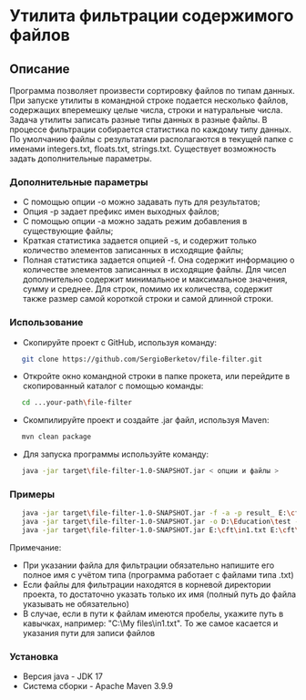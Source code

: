 # Утилита фильтрации содержимого файлов

## Описание
Программа позволяет произвести сортировку файлов по типам данных. При запуске утилиты в командной строке подается несколько файлов, содержащих вперемешку целые числа, строки и натуральные числа. Задача утилиты записать разные типы данных в разные файлы. В процессе фильтрации собирается статистика по каждому типу данных. По умолчанию файлы с результатами располагаются в текущей папке с именами integers.txt, floats.txt, strings.txt. Существует возможность задать дополнительные параметры.

### Дополнительные параметры
* С помощью опции -o можно задавать путь для результатов;
* Опция -p задает префикс имен выходных файлов;
* С помощью опции -a можно задать режим добавления в существующие файлы;
* Краткая статистика задается опцией -s, и содержит только количество элементов записанных в исходящие файлы;
* Полная статистика задается опцией -f. Она содержит информацию о количестве элементов записанных в исходящие файлы. Для чисел дополнительно содержит минимальное и максимальное значения, сумму и среднее. Для строк, помимо их количества, содержит также размер самой короткой строки и самой длинной строки.

### Использование 

* Скопируйте проект с GitHub, используя команду:
```bash 
   git clone https://github.com/SergioBerketov/file-filter.git
```
* Откройте окно командной строки в папке прокета, или перейдите в скопированный каталог с помощью команды:
```bash
   cd ...your-path\file-filter
```
* Скомпилируйте проект и создайте .jar файл, используя Maven:
```bash
   mvn clean package
```
* Для запуска программы используйте команду:
```bash
   java -jar target\file-filter-1.0-SNAPSHOT.jar < опции и файлы >
```    
### Примеры
```bash
   java -jar target\file-filter-1.0-SNAPSHOT.jar -f -a -p result_ E:\cft\in1.txt
   java -jar target\file-filter-1.0-SNAPSHOT.jar -o D:\Education\test -s E:\cft\in2.txt E:\cft\in3.txt 
   java -jar target\file-filter-1.0-SNAPSHOT.jar E:\cft\in1.txt E:\cft\in2.txt
```
Примечание:
- При указании файла для фильтрации обязательно напишите его полное имя с учётом типа (программа работает с файлами типа .txt)
- Если файлы для фильтрации находятся в корневой директории проекта, то достаточно указать только их имя (полный путь до файла указывать не обязательно)
- В случае, если в пути к файлам имеются пробелы, укажите путь в кавычках, например: "C:\My files\in1.txt". То же самое касается и указания пути для записи файлов

### Установка

- Версия java - JDK 17
- Система сборки - Apache Maven 3.9.9
